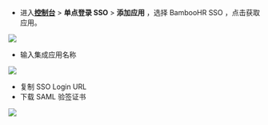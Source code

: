 <IntegrationDetailCard :title="`在 ${$localeConfig.brandName} 中创建应用`">

- 进入[**控制台**](https://console.genauth.ai) > **单点登录 SSO** > **添加应用** ，选择 BambooHR SSO ，点击获取应用。

![](~@imagesZhCn/integration/bamboohr/1-1.png)

- 输入集成应用名称

![](~@imagesZhCn/integration/bamboohr/1-2.png)

- 复制 SSO Login URL
- 下载 SAML 验签证书

![](~@imagesZhCn/integration/bamboohr/1-3.png)

</IntegrationDetailCard>
